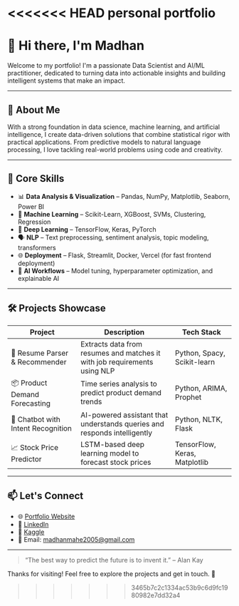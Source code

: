 <<<<<<< HEAD
personal portfolio
=======
# 👋 Hi there, I'm Madhan 

Welcome to my portfolio! I'm a passionate Data Scientist and AI/ML practitioner, dedicated to turning data into actionable insights and building intelligent systems that make an impact.

---

## 🚀 About Me

With a strong foundation in data science, machine learning, and artificial intelligence, I create data-driven solutions that combine statistical rigor with practical applications. From predictive models to natural language processing, I love tackling real-world problems using code and creativity.

---

## 🧠 Core Skills

- 📊 **Data Analysis & Visualization** – Pandas, NumPy, Matplotlib, Seaborn, Power BI
- 🤖 **Machine Learning** – Scikit-Learn, XGBoost, SVMs, Clustering, Regression
- 🧬 **Deep Learning** – TensorFlow, Keras, PyTorch
- 🗣️ **NLP** – Text preprocessing, sentiment analysis, topic modeling, transformers
- 🌐 **Deployment** – Flask, Streamlit, Docker, Vercel (for fast frontend deployment)
- 🧠 **AI Workflows** – Model tuning, hyperparameter optimization, and explainable AI

---

## 🛠️ Projects Showcase

| Project | Description | Tech Stack |
|--------|-------------|------------|
| 🧾 Resume Parser & Recommender | Extracts data from resumes and matches it with job requirements using NLP | Python, Spacy, Scikit-learn |
| 📦 Product Demand Forecasting | Time series analysis to predict product demand trends | Python, ARIMA, Prophet |
| 🤖 Chatbot with Intent Recognition | AI-powered assistant that understands queries and responds intelligently | Python, NLTK, Flask |
| 📈 Stock Price Predictor | LSTM-based deep learning model to forecast stock prices | TensorFlow, Keras, Matplotlib |

---

## 📫 Let's Connect

- 🌐 [Portfolio Website](https://your-portfolio-link.com)
- 💼 [LinkedIn](https://www.linkedin.com/in/madhan-m-3522482a6/)
- 🧠 [Kaggle](https://www.kaggle.com/yourusername)
- 📧 Email: madhanmahe2005@gmail.com

---

> “The best way to predict the future is to invent it.” – Alan Kay

Thanks for visiting! Feel free to explore the projects and get in touch. 🚀
>>>>>>> 3465b7c2c1334ac53b9c6d9fc1980982e7dd32a4
